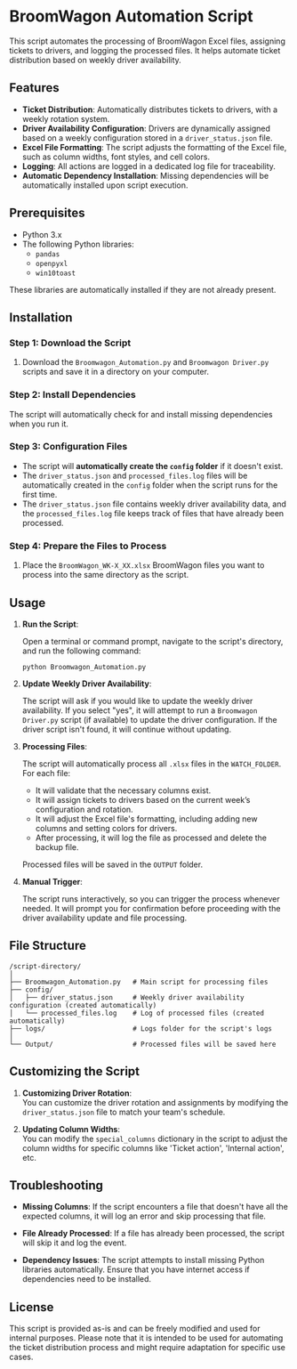 
# BroomWagon Automation Script

This script automates the processing of BroomWagon Excel files, assigning tickets to drivers, and logging the processed files. It helps automate ticket distribution based on weekly driver availability.

## Features

- **Ticket Distribution**: Automatically distributes tickets to drivers, with a weekly rotation system.
- **Driver Availability Configuration**: Drivers are dynamically assigned based on a weekly configuration stored in a `driver_status.json` file.
- **Excel File Formatting**: The script adjusts the formatting of the Excel file, such as column widths, font styles, and cell colors.
- **Logging**: All actions are logged in a dedicated log file for traceability.
- **Automatic Dependency Installation**: Missing dependencies will be automatically installed upon script execution.

## Prerequisites

- Python 3.x
- The following Python libraries:
  - `pandas`
  - `openpyxl`
  - `win10toast`

These libraries are automatically installed if they are not already present.

## Installation

### Step 1: Download the Script

1. Download the `Broomwagon_Automation.py` and  `Broomwagon Driver.py` scripts and save it in a directory on your computer.

### Step 2: Install Dependencies

The script will automatically check for and install missing dependencies when you run it.

### Step 3: Configuration Files

- The script will **automatically create the `config` folder** if it doesn't exist.
- The `driver_status.json` and `processed_files.log` files will be automatically created in the `config` folder when the script runs for the first time.
- The `driver_status.json` file contains weekly driver availability data, and the `processed_files.log` file keeps track of files that have already been processed.

### Step 4: Prepare the Files to Process

1. Place the `BroomWagon_WK-X_XX.xlsx` BroomWagon files you want to process into the same directory as the script.

## Usage

1. **Run the Script**: 

   Open a terminal or command prompt, navigate to the script's directory, and run the following command:

   `python Broomwagon_Automation.py`

2. **Update Weekly Driver Availability**:

   The script will ask if you would like to update the weekly driver availability. If you select "yes", it will attempt to run a `Broomwagon Driver.py` script (if available) to update the driver configuration. If the driver script isn't found, it will continue without updating.

3. **Processing Files**:

   The script will automatically process all `.xlsx` files in the `WATCH_FOLDER`. For each file:
   - It will validate that the necessary columns exist.
   - It will assign tickets to drivers based on the current week’s configuration and rotation.
   - It will adjust the Excel file's formatting, including adding new columns and setting colors for drivers.
   - After processing, it will log the file as processed and delete the backup file.

   Processed files will be saved in the `OUTPUT` folder.

4. **Manual Trigger**:

   The script runs interactively, so you can trigger the process whenever needed. It will prompt you for confirmation before proceeding with the driver availability update and file processing.

## File Structure

```
/script-directory/
│
├── Broomwagon_Automation.py   # Main script for processing files
├── config/
│   ├── driver_status.json     # Weekly driver availability configuration (created automatically)
│   └── processed_files.log    # Log of processed files (created automatically)
├── logs/                      # Logs folder for the script's logs
│
└── Output/                    # Processed files will be saved here
```

## Customizing the Script

1. **Customizing Driver Rotation**:  
   You can customize the driver rotation and assignments by modifying the `driver_status.json` file to match your team's schedule.

2. **Updating Column Widths**:  
   You can modify the `special_columns` dictionary in the script to adjust the column widths for specific columns like 'Ticket action', 'Internal action', etc.

## Troubleshooting

- **Missing Columns**: If the script encounters a file that doesn't have all the expected columns, it will log an error and skip processing that file.
  
- **File Already Processed**: If a file has already been processed, the script will skip it and log the event.

- **Dependency Issues**: The script attempts to install missing Python libraries automatically. Ensure that you have internet access if dependencies need to be installed.

## License

This script is provided as-is and can be freely modified and used for internal purposes. Please note that it is intended to be used for automating the ticket distribution process and might require adaptation for specific use cases.
